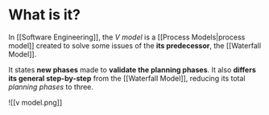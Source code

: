 # What is it?

In [[Software Engineering]], the *V model*  is a [[Process Models|process model]] created to solve some issues of the **its predecessor**, the [[Waterfall Model]].

It states **new phases** made to **validate the planning phases**. It also **differs its general step-by-step** from the [[Waterfall Model]], reducing its total *planning phases* to three.

![[v model.png]]

